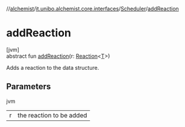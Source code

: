 //[alchemist](../../../index.md)/[it.unibo.alchemist.core.interfaces](../index.md)/[Scheduler](index.md)/[addReaction](add-reaction.md)

# addReaction

[jvm]\
abstract fun [addReaction](add-reaction.md)(r: [Reaction](../../it.unibo.alchemist.model.interfaces/-reaction/index.md)<[T](../../it.unibo.alchemist.boundary.interfaces/-output-monitor/index.md)>)

Adds a reaction to the data structure.

## Parameters

jvm

| | |
|---|---|
| r | the reaction to be added |
